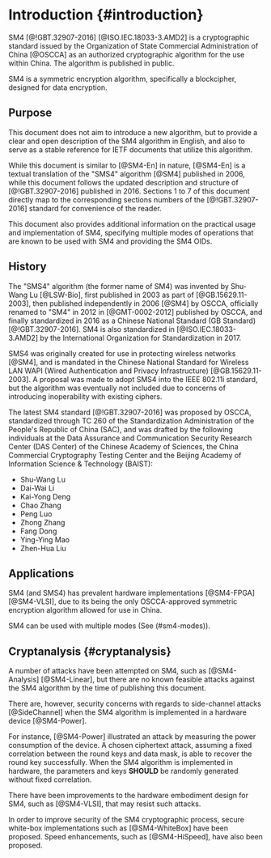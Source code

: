 #  Introduction {#introduction}

SM4 [@!GBT.32907-2016] [@ISO.IEC.18033-3.AMD2] is a cryptographic standard
issued by the Organization of State Commercial Administration of China [@OSCCA]
as an authorized cryptographic algorithm for the use within China.
The algorithm is published in public.

SM4 is a symmetric encryption algorithm, specifically a blockcipher,
designed for data encryption.

## Purpose

This document does not aim to introduce a new algorithm, but to
provide a clear and open description of the SM4 algorithm in English,
and also to serve as a stable reference for IETF documents that utilize
this algorithm.

While this document is similar to [@SM4-En] in nature, [@SM4-En] is a textual
translation of the "SMS4" algorithm [@SM4] published in 2006, while this
document follows the updated description and structure of [@!GBT.32907-2016]
published in 2016. Sections 1 to 7 of this document directly map to the
corresponding sections numbers of the [@!GBT.32907-2016] standard for
convenience of the reader.

This document also provides additional information on the practical usage and
implementation of SM4, specifying multiple modes of operations that are known
to be used with SM4 and providing the SM4 OIDs.


## History

The "SMS4" algorithm (the former name of SM4) was invented by
Shu-Wang Lu [@LSW-Bio], first published in 2003 as part of
[@GB.15629.11-2003], then published independently in 2006 [@SM4] by OSCCA,
officially renamed to "SM4" in 2012 in [@GMT-0002-2012] published by OSCCA,
and finally standardized in 2016 as a Chinese National Standard (GB Standard)
[@!GBT.32907-2016]. SM4 is also standardized in [@ISO.IEC.18033-3.AMD2]
by the International Organization for Standardization in 2017.

SMS4 was originally created for use in protecting wireless networks [@SM4],
and is mandated in the Chinese National Standard for Wireless LAN WAPI (Wired
Authentication and Privacy Infrastructure) [@GB.15629.11-2003]. A proposal
was made to adopt SMS4 into the IEEE 802.11i standard, but the algorithm
was eventually not included due to concerns of introducing inoperability
with existing ciphers.

The latest SM4 standard [@!GBT.32907-2016] was proposed by OSCCA,
standardized through TC 260 of the Standardization Administration of the
People's Republic of China (SAC), and was drafted by the following
individuals at the Data Assurance and Communication Security Research
Center (DAS Center) of the Chinese Academy of Sciences, the China
Commercial Cryptography Testing Center and the Beijing Academy of
Information Science & Technology (BAIST):

* Shu-Wang Lu
* Dai-Wai Li
* Kai-Yong Deng
* Chao Zhang
* Peng Luo
* Zhong Zhang
* Fang Dong
* Ying-Ying Mao
* Zhen-Hua Liu


## Applications

SM4 (and SMS4) has prevalent hardware implementations [@SM4-FPGA]
[@SM4-VLSI], due to its being the only OSCCA-approved symmetric encryption
algorithm allowed for use in China.

SM4 can be used with multiple modes (See (#sm4-modes)).


## Cryptanalysis {#cryptanalysis}

A number of attacks have been attempted on SM4, such as [@SM4-Analysis]
[@SM4-Linear], but there are no known feasible attacks against the
SM4 algorithm by the time of publishing this document.

There are, however, security concerns with regards to side-channel attacks
[@SideChannel] when the SM4 algorithm is implemented in a hardware device
[@SM4-Power].

For instance, [@SM4-Power] illustrated an attack by measuring the power
consumption of the device. A chosen ciphertext attack, assuming a fixed
correlation between the round keys and data mask, is able to recover the round
key successfully. When the SM4 algorithm is implemented in hardware, the
parameters and keys **SHOULD** be randomly generated without fixed correlation.

There have been improvements to the hardware embodiment design for SM4, such
as [@SM4-VLSI], that may resist such attacks.

In order to improve security of the SM4 cryptographic process, secure white-box
implementations such as [@SM4-WhiteBox] have been proposed. Speed enhancements,
such as [@SM4-HiSpeed], have also been proposed.
